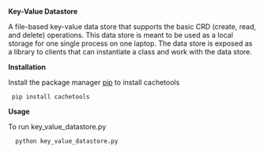**Key-Value Datastore**

   A file-based key-value data store that supports the basic CRD (create, read, and delete)
operations. This data store is meant to be used as a local storage for one single process on one
laptop. The data store is exposed as a library to clients that can instantiate a class and work
with the data store.


**Installation**
 
 Install the package manager [pip](https://pip.pypa.io/en/stable/) to install cachetools
 
 
     pip install cachetools

 
 **Usage**
 
 To run key_value_datastore.py 
 
      python key_value_datastore.py
 
 
 

